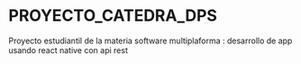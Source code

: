 # PROYECTO_CATEDRA_DPS
Proyecto estudiantil de la materia software multiplaforma : desarrollo de app usando react native con api rest

